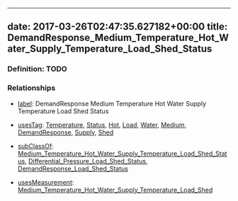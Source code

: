 
---
date: 2017-03-26T02:47:35.627182+00:00
title: DemandResponse_Medium_Temperature_Hot_Water_Supply_Temperature_Load_Shed_Status
---
### Definition: TODO

### Relationships

* [label](http://www.w3.org/2000/01/rdf-schema#label): DemandResponse Medium Temperature Hot Water Supply Temperature Load Shed Status

* [usesTag](https://brickschema.org/schema/1.0/BrickFrame#usesTag): [Temperature](https://brickschema.org/schema/1.0/BrickTag#Temperature), [Status](https://brickschema.org/schema/1.0/BrickTag#Status), [Hot](https://brickschema.org/schema/1.0/BrickTag#Hot), [Load](https://brickschema.org/schema/1.0/BrickTag#Load), [Water](https://brickschema.org/schema/1.0/BrickTag#Water), [Medium](https://brickschema.org/schema/1.0/BrickTag#Medium), [DemandResponse](https://brickschema.org/schema/1.0/BrickTag#DemandResponse), [Supply](https://brickschema.org/schema/1.0/BrickTag#Supply), [Shed](https://brickschema.org/schema/1.0/BrickTag#Shed)

* [subClassOf](http://www.w3.org/2000/01/rdf-schema#subClassOf): [Medium_Temperature_Hot_Water_Supply_Temperature_Load_Shed_Status](https://brickschema.org/schema/1.0/Brick#Medium_Temperature_Hot_Water_Supply_Temperature_Load_Shed_Status), [Differential_Pressure_Load_Shed_Status](https://brickschema.org/schema/1.0/Brick#Differential_Pressure_Load_Shed_Status), [DemandResponse_Load_Shed_Status](https://brickschema.org/schema/1.0/Brick#DemandResponse_Load_Shed_Status)

* [usesMeasurement](https://brickschema.org/schema/1.0/BrickFrame#usesMeasurement): [Medium_Temperature_Hot_Water_Supply_Temperature_Load_Shed](https://brickschema.org/schema/1.0/Brick#Medium_Temperature_Hot_Water_Supply_Temperature_Load_Shed)
